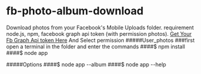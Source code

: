 # fb-photo-album-download
Download photos from your Facebook's Mobile Uploads folder. 
requirement node.js, npm, facebook graph api token (with permission photos). 
[Get Your Fb Graph Api token Here](https://developers.facebook.com/tools/explorer "Graph Api explorer")
And Select permission 
#####User_photos
###first open a terminal in the folder and enter the commands
####$ npm install
####$ node app

#####Options
####$ node app --album <Album Name>
####$ node app --help

